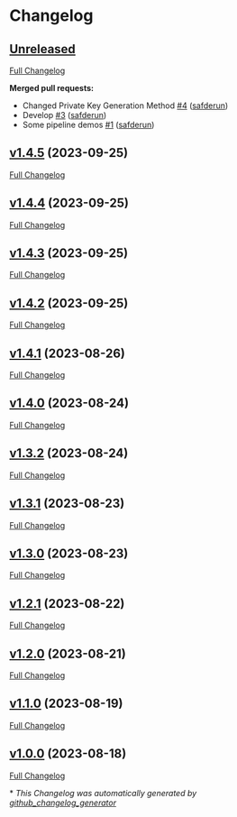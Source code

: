 # Changelog

## [Unreleased](https://github.com/safderun/crtforge/tree/HEAD)

[Full Changelog](https://github.com/safderun/crtforge/compare/v1.4.5...HEAD)

**Merged pull requests:**

- Changed Private Key Generation Method [\#4](https://github.com/safderun/crtforge/pull/4) ([safderun](https://github.com/safderun))
- Develop [\#3](https://github.com/safderun/crtforge/pull/3) ([safderun](https://github.com/safderun))
- Some pipeline demos [\#1](https://github.com/safderun/crtforge/pull/1) ([safderun](https://github.com/safderun))

## [v1.4.5](https://github.com/safderun/crtforge/tree/v1.4.5) (2023-09-25)

[Full Changelog](https://github.com/safderun/crtforge/compare/v1.4.4...v1.4.5)

## [v1.4.4](https://github.com/safderun/crtforge/tree/v1.4.4) (2023-09-25)

[Full Changelog](https://github.com/safderun/crtforge/compare/v1.4.3...v1.4.4)

## [v1.4.3](https://github.com/safderun/crtforge/tree/v1.4.3) (2023-09-25)

[Full Changelog](https://github.com/safderun/crtforge/compare/v1.4.2...v1.4.3)

## [v1.4.2](https://github.com/safderun/crtforge/tree/v1.4.2) (2023-09-25)

[Full Changelog](https://github.com/safderun/crtforge/compare/v1.4.1...v1.4.2)

## [v1.4.1](https://github.com/safderun/crtforge/tree/v1.4.1) (2023-08-26)

[Full Changelog](https://github.com/safderun/crtforge/compare/v1.4.0...v1.4.1)

## [v1.4.0](https://github.com/safderun/crtforge/tree/v1.4.0) (2023-08-24)

[Full Changelog](https://github.com/safderun/crtforge/compare/v1.3.2...v1.4.0)

## [v1.3.2](https://github.com/safderun/crtforge/tree/v1.3.2) (2023-08-24)

[Full Changelog](https://github.com/safderun/crtforge/compare/v1.3.1...v1.3.2)

## [v1.3.1](https://github.com/safderun/crtforge/tree/v1.3.1) (2023-08-23)

[Full Changelog](https://github.com/safderun/crtforge/compare/v1.3.0...v1.3.1)

## [v1.3.0](https://github.com/safderun/crtforge/tree/v1.3.0) (2023-08-23)

[Full Changelog](https://github.com/safderun/crtforge/compare/v1.2.1...v1.3.0)

## [v1.2.1](https://github.com/safderun/crtforge/tree/v1.2.1) (2023-08-22)

[Full Changelog](https://github.com/safderun/crtforge/compare/v1.2.0...v1.2.1)

## [v1.2.0](https://github.com/safderun/crtforge/tree/v1.2.0) (2023-08-21)

[Full Changelog](https://github.com/safderun/crtforge/compare/v1.1.0...v1.2.0)

## [v1.1.0](https://github.com/safderun/crtforge/tree/v1.1.0) (2023-08-19)

[Full Changelog](https://github.com/safderun/crtforge/compare/v1.0.0...v1.1.0)

## [v1.0.0](https://github.com/safderun/crtforge/tree/v1.0.0) (2023-08-18)

[Full Changelog](https://github.com/safderun/crtforge/compare/f33145c58707f9e68ea2e27af734a3a9e4c2e344...v1.0.0)



\* *This Changelog was automatically generated by [github_changelog_generator](https://github.com/github-changelog-generator/github-changelog-generator)*
